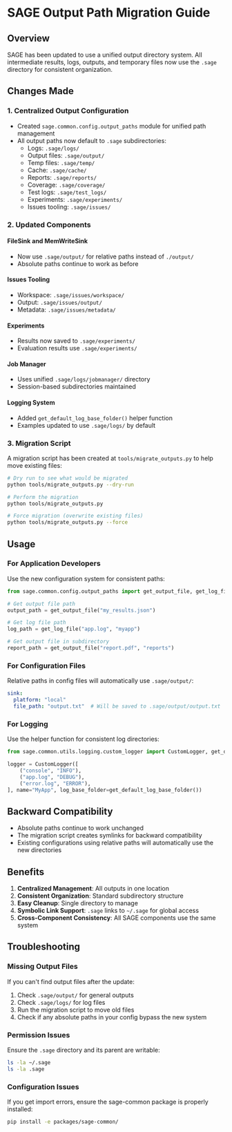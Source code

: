 # SAGE Output Path Migration Guide

## Overview

SAGE has been updated to use a unified output directory system. All intermediate results, logs, outputs, and temporary files now use the `.sage` directory for consistent organization.

## Changes Made

### 1. Centralized Output Configuration

- Created `sage.common.config.output_paths` module for unified path management
- All output paths now default to `.sage` subdirectories:
  - Logs: `.sage/logs/`
  - Output files: `.sage/output/`
  - Temp files: `.sage/temp/`
  - Cache: `.sage/cache/`
  - Reports: `.sage/reports/`
  - Coverage: `.sage/coverage/`
  - Test logs: `.sage/test_logs/`
  - Experiments: `.sage/experiments/`
  - Issues tooling: `.sage/issues/`

### 2. Updated Components

#### FileSink and MemWriteSink
- Now use `.sage/output/` for relative paths instead of `./output/`
- Absolute paths continue to work as before

#### Issues Tooling
- Workspace: `.sage/issues/workspace/`
- Output: `.sage/issues/output/`
- Metadata: `.sage/issues/metadata/`

#### Experiments
- Results now saved to `.sage/experiments/`
- Evaluation results use `.sage/experiments/`

#### Job Manager
- Uses unified `.sage/logs/jobmanager/` directory
- Session-based subdirectories maintained

#### Logging System
- Added `get_default_log_base_folder()` helper function
- Examples updated to use `.sage/logs/` by default

### 3. Migration Script

A migration script has been created at `tools/migrate_outputs.py` to help move existing files:

```bash
# Dry run to see what would be migrated
python tools/migrate_outputs.py --dry-run

# Perform the migration
python tools/migrate_outputs.py

# Force migration (overwrite existing files)
python tools/migrate_outputs.py --force
```

## Usage

### For Application Developers

Use the new configuration system for consistent paths:

```python
from sage.common.config.output_paths import get_output_file, get_log_file

# Get output file path
output_path = get_output_file("my_results.json")

# Get log file path  
log_path = get_log_file("app.log", "myapp")

# Get output file in subdirectory
report_path = get_output_file("report.pdf", "reports")
```

### For Configuration Files

Relative paths in config files will automatically use `.sage/output/`:

```yaml
sink:
  platform: "local"
  file_path: "output.txt"  # Will be saved to .sage/output/output.txt
```

### For Logging

Use the helper function for consistent log directories:

```python
from sage.common.utils.logging.custom_logger import CustomLogger, get_default_log_base_folder

logger = CustomLogger([
    ("console", "INFO"),
    ("app.log", "DEBUG"),
    ("error.log", "ERROR"),
], name="MyApp", log_base_folder=get_default_log_base_folder())
```

## Backward Compatibility

- Absolute paths continue to work unchanged
- The migration script creates symlinks for backward compatibility
- Existing configurations using relative paths will automatically use the new directories

## Benefits

1. **Centralized Management**: All outputs in one location
2. **Consistent Organization**: Standard subdirectory structure
3. **Easy Cleanup**: Single directory to manage
4. **Symbolic Link Support**: `.sage` links to `~/.sage` for global access
5. **Cross-Component Consistency**: All SAGE components use the same system

## Troubleshooting

### Missing Output Files

If you can't find output files after the update:

1. Check `.sage/output/` for general outputs
2. Check `.sage/logs/` for log files  
3. Run the migration script to move old files
4. Check if any absolute paths in your config bypass the new system

### Permission Issues

Ensure the `.sage` directory and its parent are writable:

```bash
ls -la ~/.sage
ls -la .sage
```

### Configuration Issues

If you get import errors, ensure the sage-common package is properly installed:

```bash
pip install -e packages/sage-common/
```